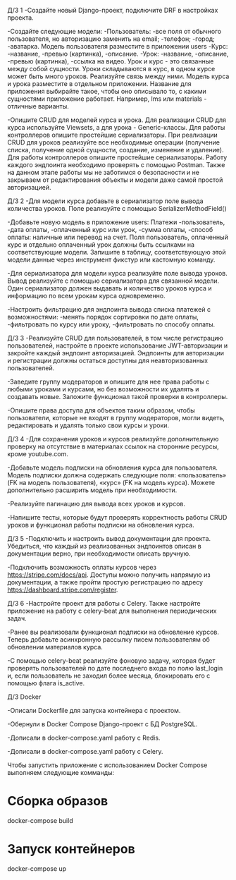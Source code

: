 Д/З 1
-Создайте новый Django-проект, подключите DRF в настройках проекта.

-Создайте следующие модели:
 -Пользователь:
  -все поля от обычного пользователя, но авторизацию заменить на email;
  -телефон;
  -город; 
  -аватарка.
   Модель пользователя разместите в приложении users
 -Курс:
  -название,
  -превью (картинка),
  -описание.
 -Урок:
  -название,
  -описание,
  -превью (картинка),
  -ссылка на видео.
 Урок и курс - это связанные между собой сущности. Уроки складываются в курс, в одном курсе может быть много уроков. Реализуйте связь между ними.
 Модель курса и урока разместите в отдельном приложении. Название для приложения выбирайте такое, чтобы оно описывало то, с какими сущностями приложение работает. Например, lms или materials - отличные варианты. 

-Опишите CRUD для моделей курса и урока. Для реализации CRUD для курса используйте Viewsets, а для урока - Generic-классы.
 Для работы контроллеров опишите простейшие сериализаторы.
 При реализации CRUD для уроков реализуйте все необходимые операции (получение списка, получение одной сущности, создание, изменение и удаление).
 Для работы контроллеров опишите простейшие сериализаторы.
 Работу каждого эндпоинта необходимо проверять с помощью Postman.
 Также на данном этапе работы мы не заботимся о безопасности и не закрываем от редактирования объекты и модели даже самой простой авторизацией.

Д/З 2
-Для модели курса добавьте в сериализатор поле вывода количества уроков. Поле реализуйте с помощью SerializerMethodField()

-Добавьте новую модель в приложение users:
 Платежи
 -пользователь,
 -дата оплаты,
 -оплаченный курс или урок,
 -сумма оплаты,
 -способ оплаты: наличные или перевод на счет.
 Поля пользователь, оплаченный курс и отдельно оплаченный урок должны быть ссылками на соответствующие модели.
 Запишите в таблицу, соответствующую этой модели данные через инструмент фикстур или кастомную команду.

-Для сериализатора для модели курса реализуйте поле вывода уроков. Вывод реализуйте с помощью сериализатора для связанной модели.
 Один сериализатор должен выдавать и количество уроков курса и информацию по всем урокам курса одновременно.

-Настроить фильтрацию для эндпоинта вывода списка платежей с возможностями:
 -менять порядок сортировки по дате оплаты,
 -фильтровать по курсу или уроку,
 -фильтровать по способу оплаты.

Д/З 3
-Реализуйте CRUD для пользователей, в том числе регистрацию пользователей, настройте в проекте использование JWT-авторизации и закройте каждый эндпоинт авторизацией.
 Эндпоинты для авторизации и регистрации должны остаться доступны для неавторизованных пользователей.

-Заведите группу модераторов и опишите для нее права работы с любыми уроками и курсами, но без возможности их удалять и создавать новые. Заложите функционал такой проверки в контроллеры.

-Опишите права доступа для объектов таким образом, чтобы пользователи, которые не входят в группу модераторов, могли видеть, редактировать и удалять только свои курсы и уроки.

Д/З 4
-Для сохранения уроков и курсов реализуйте дополнительную проверку на отсутствие в материалах ссылок на сторонние ресурсы, кроме youtube.com.

-Добавьте модель подписки на обновления курса для пользователя. Модель подписки должна содержать следующие поля: «пользователь» (FK на модель пользователя), «курс» (FK на модель курса). Можете дополнительно расширить модель при необходимости.

-Реализуйте пагинацию для вывода всех уроков и курсов.

-Напишите тесты, которые будут проверять корректность работы CRUD уроков и функционал работы подписки на обновления курса.

Д/З 5
-Подключить и настроить вывод документации для проекта. Убедиться, что каждый из реализованных эндпоинтов описан в документации верно, при необходимости описать вручную.

-Подключить возможность оплаты курсов через https://stripe.com/docs/api.
 Доступы можно получить напрямую из документации, а также пройти простую регистрацию по адресу https://dashboard.stripe.com/register.

Д/З 6
-Настройте проект для работы с Celery. Также настройте приложение на работу с celery-beat для выполнения периодических задач.

-Ранее вы реализовали функционал подписки на обновление курсов. Теперь добавьте асинхронную рассылку писем пользователям об обновлении материалов курса.

-С помощью celery-beat реализуйте фоновую задачу, которая будет проверять пользователей по дате последнего входа по полю 
last_login и, если пользователь не заходил более месяца, блокировать его с помощью флага is_active.

Д/З Docker

-Опиcали Dockerfile для запуска контейнера с проектом.

-Обернули в Docker Compose Django-проект с БД PostgreSQL.

-Дописали в docker-compose.yaml работу с Redis.

-Дописали в docker-compose.yaml работу с Celery.

Чтобы запустить приложение с использованием Docker Compose выполняем следующие комманды:

# Сборка образов
docker-compose build

# Запуск контейнеров
docker-compose up

